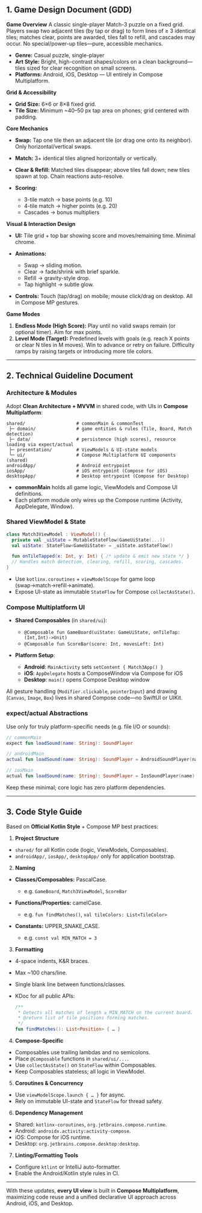 ## 1. Game Design Document (GDD)

**Game Overview**
A classic single-player Match-3 puzzle on a fixed grid. Players swap two adjacent tiles (by tap or drag) to form lines of ≥ 3 identical tiles; matches clear, points are awarded, tiles fall to refill, and cascades may occur. No special/power-up tiles—pure, accessible mechanics.

* **Genre:** Casual puzzle, single-player
* **Art Style:** Bright, high-contrast shapes/colors on a clean background—tiles sized for clear recognition on small screens.
* **Platforms:** Android, iOS, Desktop — UI entirely in Compose Multiplatform.

**Grid & Accessibility**

* **Grid Size:** 6×6 or 8×8 fixed grid.
* **Tile Size:** Minimum \~40–50 px tap area on phones; grid centered with padding.

**Core Mechanics**

* **Swap:** Tap one tile then an adjacent tile (or drag one onto its neighbor). Only horizontal/vertical swaps.
* **Match:** 3+ identical tiles aligned horizontally or vertically.
* **Clear & Refill:** Matched tiles disappear; above tiles fall down; new tiles spawn at top. Chain reactions auto-resolve.
* **Scoring:**

  * 3-tile match → base points (e.g. 10)
  * 4-tile match → higher points (e.g. 20)
  * Cascades → bonus multipliers

**Visual & Interaction Design**

* **UI:** Tile grid + top bar showing score and moves/remaining time. Minimal chrome.
* **Animations:**

  * Swap → sliding motion.
  * Clear → fade/shrink with brief sparkle.
  * Refill → gravity-style drop.
  * Tap highlight → subtle glow.
* **Controls:** Touch (tap/drag) on mobile; mouse click/drag on desktop. All in Compose MP gestures.

**Game Modes**

1. **Endless Mode (High Score):** Play until no valid swaps remain (or optional timer). Aim for max points.
2. **Level Mode (Target):** Predefined levels with goals (e.g. reach X points or clear N tiles in M moves). Win to advance or retry on failure. Difficulty ramps by raising targets or introducing more tile colors.

---

## 2. Technical Guideline Document

### Architecture & Modules

Adopt **Clean Architecture + MVVM** in shared code, with UIs in **Compose Multiplatform**:

```
shared/                   # commonMain & commonTest
 ├─ domain/               # game entities & rules (Tile, Board, Match detection)
 ├─ data/                 # persistence (high scores), resource loading via expect/actual
 ├─ presentation/         # ViewModels & UI-state models
 └─ ui/                   # Compose Multiplatform UI components (shared)
androidApp/               # Android entrypoint
iosApp/                   # iOS entrypoint (Compose for iOS)
desktopApp/               # Desktop entrypoint (Compose for Desktop)
```

* **commonMain** holds all game logic, ViewModels and Compose UI definitions.
* Each platform module only wires up the Compose runtime (Activity, AppDelegate, Window).

### Shared ViewModel & State

```kotlin
class Match3ViewModel : ViewModel() {
  private val _uiState = MutableStateFlow(GameUiState(...))
  val uiState: StateFlow<GameUiState> = _uiState.asStateFlow()

  fun onTileTapped(x: Int, y: Int) { /* update & emit new state */ }
  // Handles match detection, clearing, refill, scoring, cascades.
}
```

* Use `kotlinx.coroutines` + `viewModelScope` for game loop (swap→match→refill→animate).
* Expose UI-state as immutable `StateFlow` for Compose `collectAsState()`.

### Compose Multiplatform UI

* **Shared Composables** (in `shared/ui`):

  * `@Composable fun GameBoard(uiState: GameUiState, onTileTap: (Int,Int)->Unit)`
  * `@Composable fun ScoreBar(score: Int, movesLeft: Int)`
* **Platform Setup**:

  * **Android**: `MainActivity` sets `setContent { Match3App() }`
  * **iOS**: `AppDelegate` hosts a ComposeWindow via Compose for iOS
  * **Desktop**: `main()` opens Compose Desktop window

All gesture handling (`Modifier.clickable`, `pointerInput`) and drawing (`Canvas`, `Image`, `Box`) lives in shared Compose code—no SwiftUI or UIKit.

### expect/actual Abstractions

Use only for truly platform-specific needs (e.g. file I/O or sounds):

```kotlin
// commonMain
expect fun loadSound(name: String): SoundPlayer

// androidMain
actual fun loadSound(name: String): SoundPlayer = AndroidSoundPlayer(name)

// iosMain
actual fun loadSound(name: String): SoundPlayer = IosSoundPlayer(name)
```

Keep these minimal; core logic has zero platform dependencies.

---

## 3. Code Style Guide

Based on **Official Kotlin Style** + Compose MP best practices:

1. **Project Structure**

  * `shared/` for all Kotlin code (logic, ViewModels, Composables).
  * `androidApp/`, `iosApp/`, `desktopApp/` only for application bootstrap.

2. **Naming**

  * **Classes/Composables:** PascalCase.

    * e.g. `GameBoard`, `Match3ViewModel`, `ScoreBar`
  * **Functions/Properties:** camelCase.

    * e.g. `fun findMatches()`, `val tileColors: List<TileColor>`
  * **Constants:** UPPER\_SNAKE\_CASE.

    * e.g. `const val MIN_MATCH = 3`

3. **Formatting**

  * 4-space indents, K\&R braces.
  * Max \~100 chars/line.
  * Single blank line between functions/classes.
  * KDoc for all public APIs:

    ```kotlin
    /**
     * Detects all matches of length ≥ MIN_MATCH on the current board.
     * @return list of tile positions forming matches.
     */
    fun findMatches(): List<Position> { … }
    ```

4. **Compose-Specific**

  * Composables use trailing lambdas and no semicolons.
  * Place `@Composable` functions in `shared/ui/...`.
  * Use `collectAsState()` on `StateFlow` within Composables.
  * Keep Composables stateless; all logic in ViewModel.

5. **Coroutines & Concurrency**

  * Use `viewModelScope.launch { … }` for async.
  * Rely on immutable UI-state and `StateFlow` for thread safety.

6. **Dependency Management**

  * Shared: `kotlinx-coroutines`, `org.jetbrains.compose.runtime`.
  * Android: `androidx.activity:activity-compose`.
  * iOS: Compose for iOS runtime.
  * Desktop: `org.jetbrains.compose.desktop:desktop`.

7. **Linting/Formatting Tools**

  * Configure `ktlint` or IntelliJ auto-formatter.
  * Enable the Android/Kotlin style rules in CI.

---

With these updates, **every UI view** is built in **Compose Multiplatform**, maximizing code reuse and a unified declarative UI approach across Android, iOS, and Desktop.
